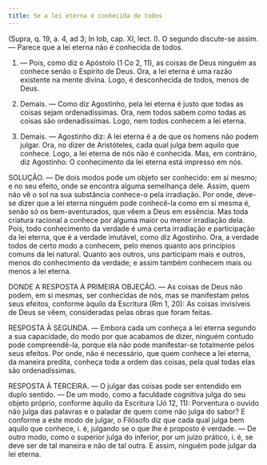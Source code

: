 ```yaml
---
title: Se a lei eterna é conhecida de todos
---
```


(Supra, q. 19, a. 4, ad 3; In Iob, cap. XI, lect. I).
  O segundo discute-se assim. — Parece que a lei eterna não é conhecida de todos.  

1. — Pois, como diz o Apóstolo (1 Co 2, 11), as coisas de Deus ninguém as conhece senão o Espírito de Deus. Ora, a lei eterna é uma razão existente na mente divina. Logo, é desconhecida de todos, menos de Deus.  

2. Demais. — Como diz Agostinho, pela lei eterna é justo que todas as coisas sejam ordenadíssimas. Ora, nem todos sabem como todas as coisas são ordenadissímas. Logo, nem todos conhecem a lei eterna.  

3. Demais. — Agostinho diz: A lei eterna é a de que os homens não podem julgar. Ora, no dizer de Aristóteles, cada qual julga bem aquilo que conhece. Logo, a lei eterna de nós não é conhecida.  Mas, em contrário, diz Agostinho: O conhecimento da lei eterna está impresso em nós.  

SOLUÇÃO. — De dois modos pode um objeto ser conhecido: em si mesmo; e no seu efeito, onde se encontra alguma semelhança dele. Assim, quem não vê o sol na sua substância conhece-o pela irradiação. Por onde, deve-se dizer que a lei eterna ninguém pode conhecê-la como em si mesma é, senão só os bem-aventurados, que vêem a Deus em essência. Mas toda criatura racional a conhece por alguma maior ou menor irradiação dela. Pois, todo conhecimento da verdade é uma certa irradiação e participação da lei eterna, que é a verdade imutável, como diz Agostinho. Ora, a verdade todos de certo modo a conhecem, pelo menos quanto aos princípios comuns da lei natural. Quanto aos outros, uns participam mais e outros, menos do conhecimento da verdade; e assim também conhecem mais ou menos a lei eterna.  

DONDE A RESPOSTA À PRIMEIRA OBJEÇÃO. — As coisas de Deus não podem, em si mesmas, ser conhecidas de nós, mas se manifestam pelos seus efeitos, conforme àquilo da Escritura (Rm 1, 20): As coisas invisíveis de Deus se vêem, consideradas pelas obras que foram feitas. 

RESPOSTA À SEGUNDA. — Embora cada um conheça a lei eterna segundo a sua capacidade, do modo por que acabamos de dizer, ninguém contudo pode compreendê-la, porque ela não pode manifestar-se totalmente pelos seus efeitos. Por onde, não é necessário, que quem conhece a lei eterna, da maneira predita, conheça toda a ordem das coisas, pela qual todas elas são ordenadíssimas.  

RESPOSTA À TERCEIRA. — O julgar das coisas pode ser entendido em duplo sentido. — De um modo, como a faculdade cognitiva julga do seu objeto próprio, conforme àquilo da Escritura (Jó 12, 11): Porventura o ouvido não julga das palavras e o paladar de quem come não julga do sabor? E conforme a este modo de julgar, o Filósofo diz que cada qual julga bem aquilo que conhece, i. é, julgando se o que lhe é proposto é verdade. — De outro modo, como o superior julga do inferior, por um juízo prático, i. é, se deve ser de tal maneira e não de tal outra. E assim, ninguém pode julgar da lei eterna.